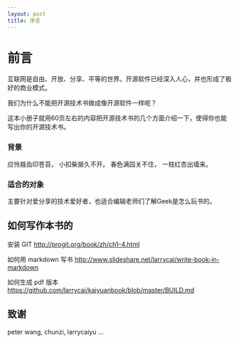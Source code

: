 ```yaml
---
layout: post
title: 序言
---
```


# 前言 #

互联网是自由、开放、分享、平等的世界。开源软件已经深入人心，并也形成了极好的商业模式。

我们为什么不能把开源技术书做成像开源软件一样呢？

这本小册子就用60页左右的内容把开源技术书的几个方面介绍一下，使得你也能写出你的开源技术书。

### 背景 ###

应怜屐齿印苍苔， 小扣柴扉久不开。 春色满园关不住， 一枝红杏出墙来。

### 适合的对象 ###

主要针对爱分享的技术爱好者，也适合编辑老师们了解Geek是怎么玩书的。

## 如何写作本书的 ##
安装 GIT
 http://progit.org/book/zh/ch1-4.html

如何用 markdown 写书
 http://www.slideshare.net/larrycai/write-book-in-markdown

如何生成 pdf 版本
 https://github.com/larrycai/kaiyuanbook/blob/master/BUILD.md

## 致谢 ##
peter wang, chunzi, larrycaiyu ...